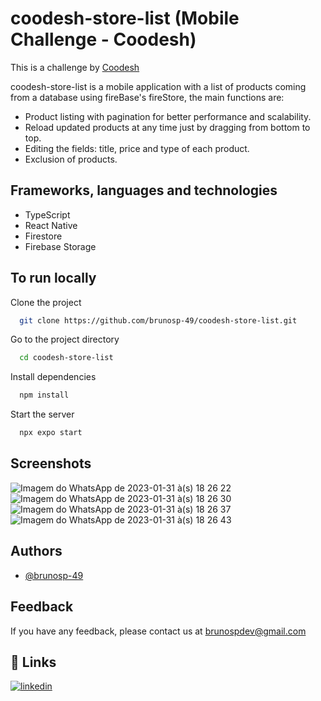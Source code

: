 
# coodesh-store-list (Mobile Challenge - Coodesh)

This is a challenge by [Coodesh](https://coodesh.com/)

coodesh-store-list is a mobile application with a list of products coming from a database using fireBase's fireStore, the main functions are:
- Product listing with pagination for better performance and scalability.
- Reload updated products at any time just by dragging from bottom to top.
- Editing the fields: title, price and type of each product.
- Exclusion of products.

## Frameworks, languages and technologies

- TypeScript
- React Native
- Firestore
- Firebase Storage


## To run locally

Clone the project

```bash
  git clone https://github.com/brunosp-49/coodesh-store-list.git
```

Go to the project directory

```bash
  cd coodesh-store-list
```

Install dependencies

```bash
  npm install
```

Start the server

```bash
  npx expo start
```


## Screenshots

![Imagem do WhatsApp de 2023-01-31 à(s) 18 26 22](https://user-images.githubusercontent.com/99160023/215887102-5237fa3a-a8b0-4e4d-8ae9-f97a7c9fbc00.jpg)
![Imagem do WhatsApp de 2023-01-31 à(s) 18 26 30](https://user-images.githubusercontent.com/99160023/215887148-850d449b-557a-4765-9ff3-b1ab3d1204f8.jpg)
![Imagem do WhatsApp de 2023-01-31 à(s) 18 26 37](https://user-images.githubusercontent.com/99160023/215887158-c1236e2e-96bf-402c-90b3-7e4dc037c366.jpg)
![Imagem do WhatsApp de 2023-01-31 à(s) 18 26 43](https://user-images.githubusercontent.com/99160023/215887172-a7cc1a72-042f-40b9-bc0d-f20741f78f91.jpg)


## Authors

- [@brunosp-49](https://www.github.com/brunosp-49)


## Feedback

If you have any feedback, please contact us at brunospdev@gmail.com


## 🔗 Links
[![linkedin](https://img.shields.io/badge/linkedin-0A66C2?style=for-the-badge&logo=linkedin&logoColor=white)](https://www.linkedin.com/in/bruno-siqueira-de-paulo)

